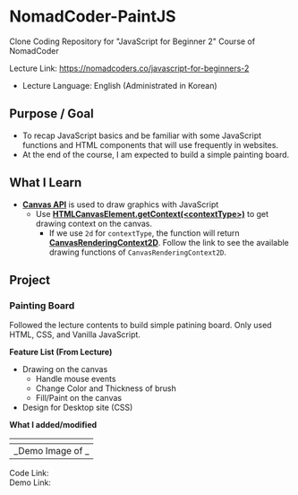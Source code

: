 # NomadCoder-PaintJS

Clone Coding Repository for "JavaScript for Beginner 2" Course of NomadCoder

Lecture Link: https://nomadcoders.co/javascript-for-beginners-2

- Lecture Language: English (Administrated in Korean)

## Purpose / Goal

- To recap JavaScript basics and be familiar with some JavaScript functions
  and HTML components that will use frequently in websites.
- At the end of the course, I am expected to build a simple painting board.

## What I Learn

- [**Canvas API**](https://developer.mozilla.org/en-US/docs/Web/API/Canvas_API)
  is used to draw graphics with JavaScript
  - Use [**HTMLCanvasElement.getContext(\<contextType\>)**](https://developer.mozilla.org/en-US/docs/Web/API/HTMLCanvasElement/getContext) to get drawing context on the canvas.
    - If we use `2d` for `contextType`, the function will return [**CanvasRenderingContext2D**](https://developer.mozilla.org/en-US/docs/Web/API/CanvasRenderingContext2D).
      Follow the link to see the available drawing functions of `CanvasRenderingContext2D`.

## Project

### Painting Board

Followed the lecture contents to build simple patining board.
Only used HTML, CSS, and Vanilla JavaScript.

**Feature List (From Lecture)**

- Drawing on the canvas
  - Handle mouse events
  - Change Color and Thickness of brush
  - Fill/Paint on the canvas
- Design for Desktop site (CSS)

**What I added/modified**

|      ![]()       |
| :--------------: |
| _Demo Image of _ |

Code Link:  
Demo Link:
